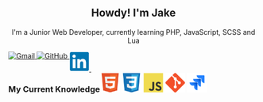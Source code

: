 <div align='center'><h2>Howdy! I'm Jake</h2></div> 
<p align='center'>I'm a Junior Web Developer, currently learning PHP, JavaScript, SCSS and Lua</p>
<div style='display: flex;' align="center">
  <a href= "mailto:jareynolds29@gmail.com">
        <img src="https://www.freepnglogos.com/uploads/logo-gmail-png/logo-gmail-png-gmail-icon-download-png-and-vector-1.png" title="Gmail" alt="Gmail" width="40"
        height="40"/>&nbsp;
  </a>
  <a href="https://github.com/jareynolds29">
      <img src="https://cdn4.iconfinder.com/data/icons/iconsimple-logotypes/512/github-1024.png" title="GitHub" alt="GitHub" width="40" height="40"/>&nbsp;
  </a>
  <a href="https://www.linkedin.com/in/jareynolds29/" target="_blank">
      <img src="https://github.com/devicons/devicon/blob/master/icons/linkedin/linkedin-original.svg" title="LinkedIn" alt="LinkedIn" width="40" height="40"/>&nbsp;
  </a>
</div>
<div style='display: flex;' align='center'>
    <h3 align='center'>My Current Knowledge</h3>
    <img src="https://github.com/devicons/devicon/blob/master/icons/html5/html5-original.svg" title="PHP" alt="PHP" width="40" height="40"/>&nbsp;
    <img src="https://github.com/devicons/devicon/blob/master/icons/css3/css3-original.svg" title="CSS3" alt="CSS3" width="40" height="40"/>&nbsp;
    <img src="https://github.com/devicons/devicon/blob/master/icons/javascript/javascript-original.svg" title="JavaScript" alt="JavaScript" width="40"          height="40"/>&nbsp;
    <img src="https://github.com/devicons/devicon/blob/master/icons/git/git-original.svg" title="Git" alt="Git" width="40" height="40"/>&nbsp;
     <img src="https://github.com/devicons/devicon/blob/master/icons/jira/jira-original.svg" title="Jira" alt="Jira" width="40" height="40"/>&nbsp;
</div>
